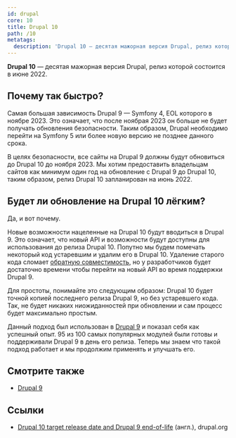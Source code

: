 ```yaml
---
id: drupal
core: 10
title: Drupal 10
path: /10
metatags:
  description: 'Drupal 10 — десятая мажорная версия Drupal, релиз которой состоится в июне 2022.'
---
```


**Drupal 10** — десятая мажорная версия Drupal, релиз которой состоится в июне 2022.

## Почему так быстро?

Самая большая зависимость Drupal 9 — Symfony 4, EOL которого в ноябре 2023. Это означает, что после ноябрая 2023 он больше не будет получать обновления безопасности. Таким образом, Drupal необходимо перейти на Symfony 5 или более новую версию не позднее данного срока.

В целях безопасности, все сайты на Drupal 9 должны будут обновиться до Drupal 10 до ноября 2023. Мы хотим предоставить владельцам сайтов как минимум один год на обновление с Drupal 9 до Drupal 10, таким образом, релиз Drupal 10 запланирован на июнь 2022.

## Будет ли обновление на Drupal 10 лёгким?

Да, и вот почему.

Новые возможности нацеленные на Drupal 10 будут вводиться в Drupal 9. Это означает, что новый API и возможности будут доступны для использования до релиза Drupal 10. Попутно мы будем помечать некоторый код устаревшим и удалим его в Drupal 10. Удаление старого кода сломает [обратную совместимость](../../backward-compatibility.md), но у разработчиков будет достаточно времени чтобы перейти на новый API во время поддержки Drupal 9.

Для простоты, понимайте это следующим образом: Drupal 10 будет точной копией последнего релиза Drupal 9, но без устаревшего кода. Так, не будет никаких ниожиданностей при обновлении и сам процесс будет максимально простым.

Данный подход был использован в [Drupal 9](../9/drupal-9.md) и показал себя как успешный опыт. 95 из 100 самых популярных модулей были готовы и поддерживали Drupal 9 в день его релиза. Теперь мы знаем что такой подход работает и мы продолжим применять и улучшать его.

## Смотрите также

- [Drupal 9](../9/drupal-9.md)

## Ссылки

- [Drupal 10 target release date and Drupal 9 end-of-life](https://www.drupal.org/blog/drupal-10-target-release-date-and-drupal-9-end-of-life) (англ.), drupal.org
